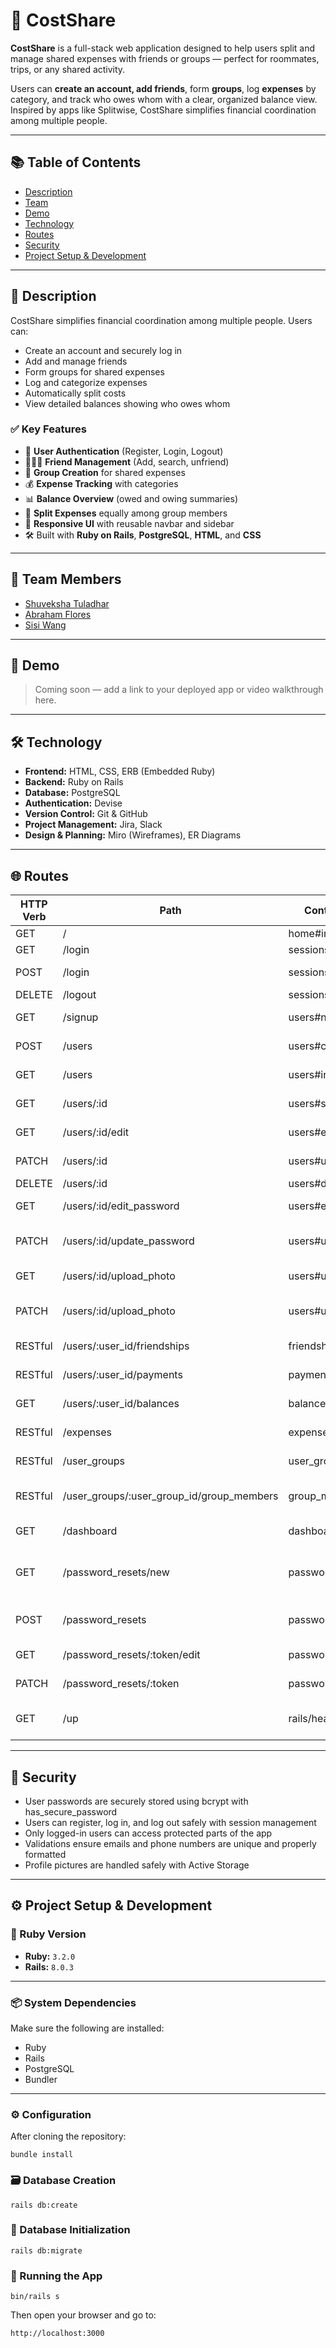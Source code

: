 # 💸 CostShare

**CostShare** is a full-stack web application designed to help users split and manage shared expenses with friends or groups — perfect for roommates, trips, or any shared activity.

Users can **create an account, add friends**, form **groups**, log **expenses** by category, and track who owes whom with a clear, organized balance view. Inspired by apps like Splitwise, CostShare simplifies financial coordination among multiple people.

---

## 📚 Table of Contents

- [Description](#description)
- [Team](#team)
- [Demo](#demo)
- [Technology](#technology)
- [Routes](#routes)
- [Security](#security)
- [Project Setup & Development](#project-setup--development)

---

<h2 id="user-content-description">📝 Description</h2>

CostShare simplifies financial coordination among multiple people. Users can:

- Create an account and securely log in
- Add and manage friends
- Form groups for shared expenses
- Log and categorize expenses
- Automatically split costs
- View detailed balances showing who owes whom

### ✅ Key Features

- 👤 **User Authentication** (Register, Login, Logout)
- 🧑‍🤝‍🧑 **Friend Management** (Add, search, unfriend)
- 👥 **Group Creation** for shared expenses
- 💰 **Expense Tracking** with categories
- 📊 **Balance Overview** (owed and owing summaries)
- 🔄 **Split Expenses** equally among group members
- 🧭 **Responsive UI** with reusable navbar and sidebar
- 🛠️ Built with **Ruby on Rails**, **PostgreSQL**, **HTML**, and **CSS**

---

<h2 id="user-content-team">👥 Team Members</h2>

- [Shuveksha Tuladhar](https://github.com/shuveksha-tuladhar)
- [Abraham Flores](https://github.com/abrahamflres)
- [Sisi Wang](https://github.com/Sisi-tech)

---

<h2 id="user-content-demo">🎥 Demo</h2>

> Coming soon — add a link to your deployed app or video walkthrough here.

---

<h2 id="user-content-technology">🛠️ Technology</h2>

- **Frontend:** HTML, CSS, ERB (Embedded Ruby)
- **Backend:** Ruby on Rails
- **Database:** PostgreSQL
- **Authentication:** Devise
- **Version Control:** Git & GitHub
- **Project Management:** Jira, Slack
- **Design & Planning:** Miro (Wireframes), ER Diagrams

---

<h2 id="user-content-routes">🌐 Routes</h2>

| HTTP Verb | Path                        | Controller#Action        | Description                          |
|-----------|-----------------------------|-------------------------|------------------------------------|
| GET       | /                           | home#index              | Home page                          |
| GET       | /login                      | sessions#new            | Login form                        |
| POST      | /login                      | sessions#create         | Submit login                     |
| DELETE    | /logout                     | sessions#destroy        | Logout                          |
| GET       | /signup                     | users#new               | Signup form                     |
| POST      | /users                      | users#create            | Create new user                 |
| GET       | /users                      | users#index             | List all users                  |
| GET       | /users/:id                  | users#show              | Show user profile              |
| GET       | /users/:id/edit             | users#edit              | Edit user profile              |
| PATCH     | /users/:id                  | users#update            | Update user profile            |
| DELETE    | /users/:id                  | users#destroy           | Delete user                   |
| GET       | /users/:id/edit_password    | users#edit_password     | Edit user password            |
| PATCH     | /users/:id/update_password  | users#update_password   | Update user password          |
| GET       | /users/:id/upload_photo     | users#upload_photo      | Upload user photo             |
| PATCH     | /users/:id/upload_photo     | users#upload_photo      | Submit user photo upload      |
| RESTful   | /users/:user_id/friendships | friendships#*           | Manage friendships            |
| RESTful   | /users/:user_id/payments    | payments#*              | Manage payments               |
| GET       | /users/:user_id/balances    | balances#index          | Show user balances            |
| RESTful   | /expenses                   | expenses#*              | Manage expenses               |
| RESTful   | /user_groups                | user_groups#*           | Manage user groups            |
| RESTful   | /user_groups/:user_group_id/group_members | group_members#* | Manage group members       |
| GET       | /dashboard                  | dashboard#index         | Dashboard overview            |
| GET       | /password_resets/new        | password_resets#new     | Password reset request form   |
| POST      | /password_resets            | password_resets#create  | Send password reset email     |
| GET       | /password_resets/:token/edit | password_resets#edit   | Password reset form           |
| PATCH     | /password_resets/:token     | password_resets#update  | Update password               |
| GET       | /up                         | rails/health#show       | Health check endpoint         |

---

<h2 id="user-content-security">🔐 Security</h2>

- User passwords are securely stored using bcrypt with has_secure_password
- Users can register, log in, and log out safely with session management
- Only logged-in users can access protected parts of the app
- Validations ensure emails and phone numbers are unique and properly formatted
- Profile pictures are handled safely with Active Storage
---

<h2 id="user-content-project-setup--development">⚙️ Project Setup & Development</h2>

### 🔢 Ruby Version

- **Ruby:** `3.2.0` 
- **Rails:** `8.0.3`

---

### 📦 System Dependencies

Make sure the following are installed:

- Ruby
- Rails
- PostgreSQL
- Bundler

---

### ⚙️ Configuration

After cloning the repository:

```
bundle install
```
### 🗃️ Database Creation
```
rails db:create
```
### 🧱 Database Initialization
```
rails db:migrate
```
### 🚀 Running the App
```
bin/rails s
```
Then open your browser and go to:
```
http://localhost:3000
```



